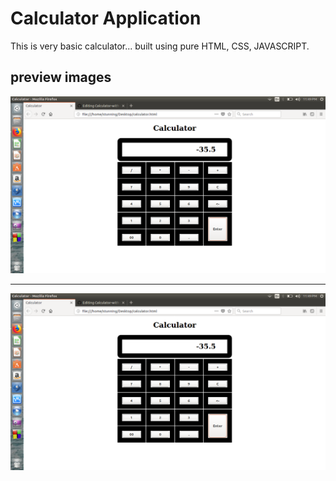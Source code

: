 # Calculator Application

This is very basic calculator... built using pure HTML, CSS, JAVASCRIPT.
 
## preview images
![calculator](./static/images/preview1.png)

---

![calculator](./static/images/preview1.png)
